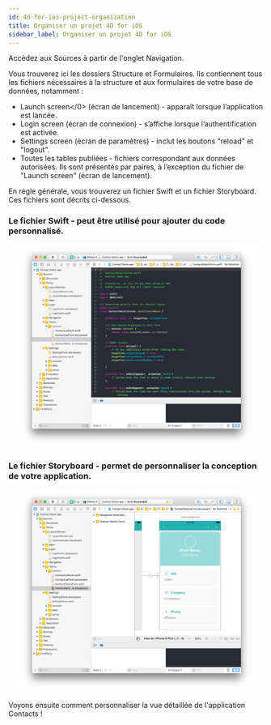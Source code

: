 ```yaml
---
id: 4d-for-ios-project-organization
title: Organiser un projet 4D for iOS
sidebar_label: Organiser un projet 4D for iOS
---
```

Accédez aux Sources à partir de l'onglet Navigation.

Vous trouverez ici les dossiers Structure et Formulaires. Ils contiennent tous les fichiers nécessaires à la structure et aux formulaires de votre base de données, notamment :

* Launch screen</0> (écran de lancement) - apparaît lorsque l’application est lancée.
* Login screen (écran de connexion) - s’affiche lorsque l’authentification est activée.
* Settings screen (écran de paramètres) - inclut les boutons "reload" et "logout".
* Toutes les tables publiées - fichiers correspondant aux données autorisées. Ils sont présentés par paires, à l’exception du fichier de "Launch screen" (écran de lancement). 

En règle générale, vous trouverez un fichier Swift et un fichier Storyboard. Ces fichiers sont décrits ci-dessous.

### Le fichier Swift - peut être utilisé pour ajouter du code personnalisé.

![Swift file](assets/customize-with-xcode/swift-file-Xcode-4D-for-iOS.png)

### Le fichier Storyboard - permet de personnaliser la conception de votre application.

![Storyboard file](assets/customize-with-xcode/storyboard-file-Xcode-4D-for-iOS.png)

Voyons ensuite comment personnaliser la vue détaillée de l'application Contacts !